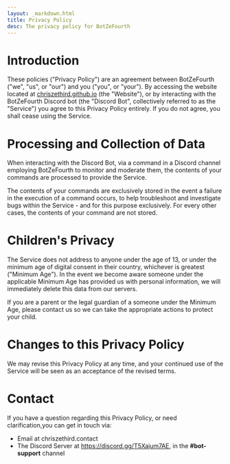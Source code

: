 ```yaml
---
layout: _markdown.html
title: Privacy Policy
desc: The privacy policy for BotZeFourth
---
```

# Introduction
These policies ("Privacy Policy") are an agreement between BotZeFourth ("we", "us", or "our") and you ("you", or "your"). By accessing the website located at [chriszethird.github.io](chriszethird.github.io) (the "Website"), or by interacting with the BotZeFourth Discord bot (the "Discord Bot", collectively referred to as the "Service") you agree to this Privacy Policy entirely. If you do not agree, you shall cease using the Service.

# Processing and Collection of Data
When interacting with the Discord Bot, via a command in a Discord channel employing BotZeFourth to monitor and moderate them, the contents of your commands are processed to provide the Service.

The contents of your commands are exclusively stored in the event a failure in the execution of a command occurs, to help troubleshoot and investigate bugs within the Service - and for this purpose exclusively. For every other cases, the contents of your command are not stored.

# Children's Privacy
The Service does not address to anyone under the age of 13, or under the minimum age of digital consent in their country, whichever is greatest ("Minimum Age"). In the event we become aware someone under the applicable Minimum Age has provided us with personal information, we will immediately delete this data from our servers.

If you are a parent or the legal guardian of a someone under the Minimum Age, please contact us so we can take the appropriate actions to protect your child.

# Changes to this Privacy Policy
We may revise this Privacy Policy at any time, and your continued use of the Service will be seen as an acceptance of the revised terms.

# Contact
If you have a question regarding this Privacy Policy, or need clarification,you can get in touch via:
- Email at chriszethird.contact
- The Discord Server at https://discord.gg/T5Xajum7AE, in the **#bot-support** channel